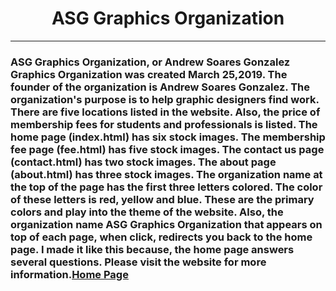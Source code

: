 # <center>ASG Graphics Organization</center>
------------
### ASG Graphics Organization, or Andrew Soares Gonzalez Graphics Organization was created March 25,2019. The founder of the organization is Andrew Soares Gonzalez. The organization's purpose is to help graphic designers find work. There are five locations listed in the website. Also, the price of membership fees for students and professionals is listed.  The home page (index.html) has six stock images. The membership fee page (fee.html) has five stock images. The contact us page (contact.html) has two stock images. The about page (about.html) has three stock images. The organization name at the top of the page has the first three letters colored. The color of these letters is red, yellow and blue. These are the primary colors and play into the theme of the website. Also, the organization name ASG Graphics Organization that appears on top of each page, when click, redirects you back to the home page. I made it like this because, the home page answers several questions. Please visit the website for more information.[Home Page](https://soares-gonzalez49037.github.io/graphic/organization/ "Home Page")